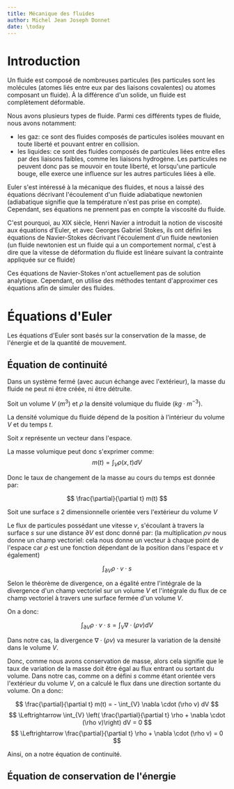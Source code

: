 ```yaml
---
title: Mécanique des fluides
author: Michel Jean Joseph Donnet
date: \today
---
```



# Introduction

Un fluide est composé de nombreuses particules (les particules sont les molécules (atomes liés entre eux par des liaisons covalentes) ou atomes composant un fluide).
À la différence d'un solide, un fluide est complètement déformable.

Nous avons plusieurs types de fluide. Parmi ces différents types de fluide, nous avons notamment:

- les gaz: ce sont des fluides composés de particules isolées mouvant en toute liberté et pouvant entrer en collision.
- les liquides: ce sont des fluides composés de particules liées entre elles par des liaisons faibles, comme les liaisons hydrogène.
Les particules ne peuvent donc pas se mouvoir en toute liberté, et lorsqu'une particule bouge, elle exerce une influence sur les autres particules liées à elle.

Euler s'est intéressé à la mécanique des fluides, et nous a laissé des équations décrivant l'écoulement d'un fluide adiabatique newtonien (adiabatique signifie que la température n'est pas prise en compte).
Cependant, ses équations ne prennent pas en compte la viscosité du fluide.

C'est pourquoi, au XIX siècle, Henri Navier a introduit la notion de viscosité aux équations d'Euler, et avec Georges Gabriel Stokes, ils ont défini les équations de Navier-Stokes décrivant l'écoulement d'un fluide newtonien (un fluide newtonien est un fluide qui a un comportement normal, c'est à dire que la vitesse de déformation du fluide est linéare suivant la contrainte appliquée sur ce fluide)

Ces équations de Navier-Stokes n'ont actuellement pas de solution analytique.
Cependant, on utilise des méthodes tentant d'approximer ces équations afin de simuler des fluides.

# Équations d'Euler

Les équations d'Euler sont basés sur la conservation de la masse, de l'énergie et de la quantité de mouvement.


## Équation de continuité

Dans un système fermé (avec aucun échange avec l'extérieur), la masse du fluide ne peut ni être créée, ni être détruite.

Soit un volume $V$ ($m^3$) et $\rho$ la densité volumique du fluide ($kg \cdot m^{-3}$).

La densité volumique du fluide dépend de la position à l'intérieur du volume $V$ et du temps $t$.

Soit $x$ représente un vecteur dans l'espace.

La masse volumique peut donc s'exprimer comme:
$$
m(t) = \int_{V} \rho(x, t) dV
$$

Donc le taux de changement de la masse au cours du temps est donnée par:

$$
\frac{\partial}{\partial t} m(t)
$$

Soit une surface $s$ 2 dimensionnelle orientée vers l'extérieur du volume $V$

Le flux de particules possédant une vitesse $v$, s'écoulant à travers la surface $s$ sur une distance $\partial V$ est donc donné par:
(la multiplication $\rho v$ nous donne un champ vectoriel: cela nous donne un vecteur à chaque point de l'espace car $\rho$ est une fonction dépendant de la position dans l'espace et $v$ également)

$$
\int_{\partial V} \rho \cdot v \cdot s
$$

Selon le théorème de divergence, on a égalité entre l'intégrale de la divergence d'un champ vectoriel sur un volume $V$ et l'intégrale du flux de ce champ vectoriel à travers une surface fermée d'un volume $V$.

On a donc:

$$
\int_{\partial V} \rho \cdot v \cdot s = \int_{V} \nabla \cdot (\rho v) dV
$$

Dans notre cas, la divergence $\nabla \cdot (\rho v)$ va mesurer la variation de la densité dans le volume $V$.

Donc, comme nous avons conservation de masse, alors cela signifie que le taux de variation de la masse doit être égal au flux entrant ou sortant du volume. Dans notre cas, comme on a défini $s$ comme étant orientée vers l'extérieur du volume $V$, on a calculé le flux dans une direction sortante du volume. On a donc:

$$
\frac{\partial}{\partial t} m(t) = - \int_{V} \nabla \cdot (\rho v) dV
$$
$$
\Leftrightarrow \int_{V} \left( \frac{\partial}{\partial t} \rho + \nabla \cdot (\rho v)\right) dV = 0
$$
$$
\Leftrightarrow \frac{\partial}{\partial t} \rho + \nabla \cdot (\rho v) = 0
$$

Ainsi, on a notre équation de continuité.

## Équation de conservation de l'énergie
